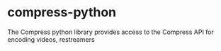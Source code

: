 # compress-python
The Compress python library provides access to the Compress API for encoding videos, restreamers
